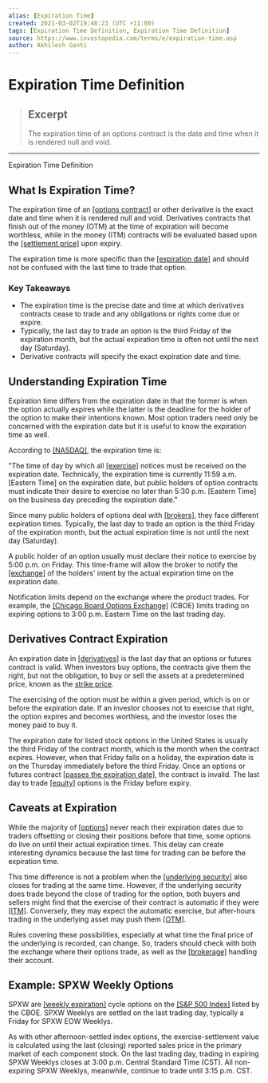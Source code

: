 ```yaml
---
alias: [Expiration Time]
created: 2021-03-02T19:48:23 (UTC +11:00)
tags: [Expiration Time Definition, Expiration Time Definition]
source: https://www.investopedia.com/terms/e/expiration-time.asp
author: Akhilesh Ganti
---
```


# Expiration Time Definition

> ## Excerpt
> The expiration time of an options contract is the date and time when it is rendered null and void.

---

Expiration Time Definition
## What Is Expiration Time?

The expiration time of an [[options contract]](https://www.investopedia.com/terms/o/optionscontract.asp) or other derivative is the exact date and time when it is rendered null and void. Derivatives contracts that finish out of the money (OTM) at the time of expiration will become worthless, while in the money (ITM) contracts will be evaluated based upon the [[settlement price]](https://www.investopedia.com/terms/s/settlementprice.asp) upon expiry.

The expiration time is more specific than the [[expiration date]](https://www.investopedia.com/terms/e/expirationdate.asp) and should not be confused with the last time to trade that option.

### Key Takeaways

-   The expiration time is the precise date and time at which derivatives contracts cease to trade and any obligations or rights come due or expire.
-   Typically, the last day to trade an option is the third Friday of the expiration month, but the actual expiration time is often not until the next day (Saturday).
-   Derivative contracts will specify the exact expiration date and time.

## Understanding Expiration Time

Expiration time differs from the expiration date in that the former is when the option actually expires while the latter is the deadline for the holder of the option to make their intentions known. Most option traders need only be concerned with the expiration date but it is useful to know the expiration time as well.

According to [[NASDAQ]](https://www.investopedia.com/terms/n/nasdaq.asp), the expiration time is:

"The time of day by which all [[exercise]](https://www.investopedia.com/terms/e/exercise.asp) notices must be received on the expiration date. Technically, the expiration time is currently 11:59 a.m. \[Eastern Time\] on the expiration date, but public holders of option contracts must indicate their desire to exercise no later than 5:30 p.m. \[Eastern Time\] on the business day preceding the expiration date."

Since many public holders of options deal with [[brokers]](https://www.investopedia.com/terms/b/broker.asp), they face different expiration times. Typically, the last day to trade an option is the third Friday of the expiration month, but the actual expiration time is not until the next day (Saturday). 

A public holder of an option usually must declare their notice to exercise by 5:00 p.m. on Friday. This time-frame will allow the broker to notify the [[exchange]](https://www.investopedia.com/terms/e/exchange.asp) of the holders' intent by the actual expiration time on the expiration date.

Notification limits depend on the exchange where the product trades. For example, the [[Chicago Board Options Exchange]](https://www.investopedia.com/terms/c/cboe.asp) (CBOE) limits trading on expiring options to 3:00 p.m. Eastern Time on the last trading day.

## Derivatives Contract Expiration

An expiration date in [[derivatives]](https://www.investopedia.com/terms/d/derivative.asp) is the last day that an options or futures contract is valid. When investors buy options, the contracts give them the right, but not the obligation, to buy or sell the assets at a predetermined price, known as the [strike price](https://www.investopedia.com/terms/s/strikeprice.asp).

The exercising of the option must be within a given period, which is on or before the expiration date. If an investor chooses not to exercise that right, the option expires and becomes worthless, and the investor loses the money paid to buy it.

The expiration date for listed stock options in the United States is usually the third Friday of the contract month, which is the month when the contract expires. However, when that Friday falls on a holiday, the expiration date is on the Thursday immediately before the third Friday. Once an options or futures contract [[passes the expiration date]](https://www.investopedia.com/ask/answers/09/option-expiration-date-profits.asp), the contract is invalid. The last day to trade [[equity]](https://www.investopedia.com/terms/e/equity.asp) options is the Friday before expiry.

## Caveats at Expiration

While the majority of [[options]](https://www.investopedia.com/terms/o/option.asp) never reach their expiration dates due to traders offsetting or closing their positions before that time, some options do live on until their actual expiration times. This delay can create interesting dynamics because the last time for trading can be before the expiration time.

This time difference is not a problem when the [[underlying security]](https://www.investopedia.com/terms/u/underlying-security.asp) also closes for trading at the same time. However, if the underlying security does trade beyond the close of trading for the option, both buyers and sellers might find that the exercise of their contract is automatic if they were [[ITM]](https://www.investopedia.com/terms/i/inthemoney.asp). Conversely, they may expect the automatic exercise, but after-hours trading in the underlying asset may push them [[OTM]](https://www.investopedia.com/terms/o/outofthemoney.asp).

Rules covering these possibilities, especially at what time the final price of the underlying is recorded, can change. So, traders should check with both the exchange where their options trade, as well as the [[brokerage]](https://www.investopedia.com/terms/b/brokerage-company.asp) handling their account.

## Example: SPXW Weekly Options

SPXW are [[weekly expiration]](https://www.investopedia.com/articles/optioninvestor/11/intro-weekly-options.asp) cycle options on the [[S&P 500 Index]](https://www.investopedia.com/terms/s/sp500.asp) listed by the CBOE. SPXW Weeklys are settled on the last trading day, typically a Friday for SPXW EOW Weeklys.

As with other afternoon-settled index options, the exercise-settlement value is calculated using the last (closing) reported sales price in the primary market of each component stock. On the last trading day, trading in expiring SPXW Weeklys closes at 3:00 p.m. Central Standard Time (CST). All non-expiring SPXW Weeklys, meanwhile, continue to trade until 3:15 p.m. CST.
